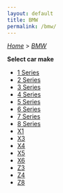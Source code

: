 ```yaml
---
layout: default
title: BMW
permalink: /bmw/
---
```

[*Home*](/) > [*BMW*](/bmw/)

**Select car make**

- [1 Series](/bmw/1-series/)
- [2 Series](/bmw/2-series/)
- [3 Series](/bmw/3-series/)
- [4 Series](/bmw/4-series/)
- [5 Series](/bmw/5-series/)
- [6 Series](/bmw/6-series/)
- [7 Series](/bmw/7-series/)
- [8 Series](/bmw/8-series/)
- [X1](/bmw/x1/)
- [X3](/bmw/x3/)
- [X4](/bmw/x4/)
- [X5](/bmw/x5/)
- [X6](/bmw/x6/)
- [Z3](/bmw/z3/)
- [Z4](/bmw/z4/)
- [Z8](/bmw/z8/)
